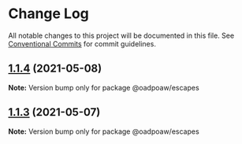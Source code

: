 # Change Log

All notable changes to this project will be documented in this file.
See [Conventional Commits](https://conventionalcommits.org) for commit guidelines.

## [1.1.4](https://github.com/oadpoaw/packages/compare/@oadpoaw/escapes@1.1.3...@oadpoaw/escapes@1.1.4) (2021-05-08)

**Note:** Version bump only for package @oadpoaw/escapes





## [1.1.3](https://github.com/oadpoaw/packages/compare/@oadpoaw/escapes@1.1.2...@oadpoaw/escapes@1.1.3) (2021-05-07)

**Note:** Version bump only for package @oadpoaw/escapes
